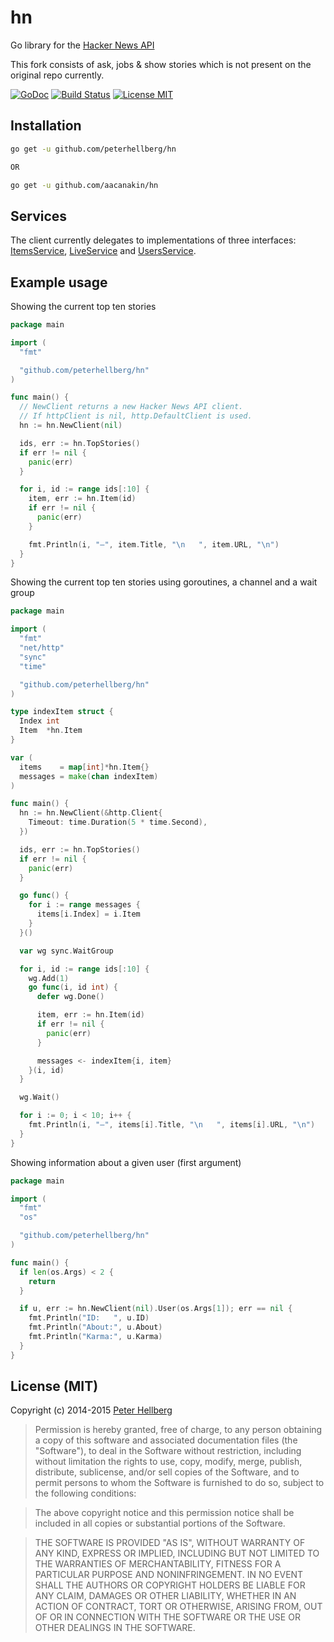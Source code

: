 # hn

Go library for the [Hacker News API](https://github.com/HackerNews/API)

This fork consists of ask, jobs & show stories which is not present on the original repo currently.

[![GoDoc](https://godoc.org/github.com/peterhellberg/hn?status.svg)](https://godoc.org/github.com/peterhellberg/hn)
[![Build Status](https://travis-ci.org/peterhellberg/hn.svg?branch=master)](https://travis-ci.org/peterhellberg/hn)
[![License MIT](https://img.shields.io/badge/license-MIT-lightgrey.svg?style=flat)](https://github.com/peterhellberg/hn#license-mit)

## Installation

```bash
go get -u github.com/peterhellberg/hn

OR

go get -u github.com/aacanakin/hn
```

## Services

The client currently delegates to implementations of three interfaces:
[ItemsService](https://godoc.org/github.com/peterhellberg/hn#ItemsService),
[LiveService](https://godoc.org/github.com/peterhellberg/hn#LiveService) and
[UsersService](https://godoc.org/github.com/peterhellberg/hn#UsersService).

## Example usage

Showing the current top ten stories

```go
package main

import (
  "fmt"

  "github.com/peterhellberg/hn"
)

func main() {
  // NewClient returns a new Hacker News API client.
  // If httpClient is nil, http.DefaultClient is used.
  hn := hn.NewClient(nil)

  ids, err := hn.TopStories()
  if err != nil {
    panic(err)
  }

  for i, id := range ids[:10] {
    item, err := hn.Item(id)
    if err != nil {
      panic(err)
    }

    fmt.Println(i, "–", item.Title, "\n   ", item.URL, "\n")
  }
}
```

Showing the current top ten stories using goroutines, a channel and a wait group

```go
package main

import (
  "fmt"
  "net/http"
  "sync"
  "time"

  "github.com/peterhellberg/hn"
)

type indexItem struct {
  Index int
  Item  *hn.Item
}

var (
  items    = map[int]*hn.Item{}
  messages = make(chan indexItem)
)

func main() {
  hn := hn.NewClient(&http.Client{
    Timeout: time.Duration(5 * time.Second),
  })

  ids, err := hn.TopStories()
  if err != nil {
    panic(err)
  }

  go func() {
    for i := range messages {
      items[i.Index] = i.Item
    }
  }()

  var wg sync.WaitGroup

  for i, id := range ids[:10] {
    wg.Add(1)
    go func(i, id int) {
      defer wg.Done()

      item, err := hn.Item(id)
      if err != nil {
        panic(err)
      }

      messages <- indexItem{i, item}
    }(i, id)
  }

  wg.Wait()

  for i := 0; i < 10; i++ {
    fmt.Println(i, "–", items[i].Title, "\n   ", items[i].URL, "\n")
  }
}
```

Showing information about a given user (first argument)

```go
package main

import (
  "fmt"
  "os"

  "github.com/peterhellberg/hn"
)

func main() {
  if len(os.Args) < 2 {
    return
  }

  if u, err := hn.NewClient(nil).User(os.Args[1]); err == nil {
    fmt.Println("ID:   ", u.ID)
    fmt.Println("About:", u.About)
    fmt.Println("Karma:", u.Karma)
  }
}
```

## License (MIT)

Copyright (c) 2014-2015 [Peter Hellberg](http://c7.se/)

> Permission is hereby granted, free of charge, to any person obtaining
> a copy of this software and associated documentation files (the
> "Software"), to deal in the Software without restriction, including
> without limitation the rights to use, copy, modify, merge, publish,
> distribute, sublicense, and/or sell copies of the Software, and to
> permit persons to whom the Software is furnished to do so, subject to
> the following conditions:

> The above copyright notice and this permission notice shall be
> included in all copies or substantial portions of the Software.

> THE SOFTWARE IS PROVIDED "AS IS", WITHOUT WARRANTY OF ANY KIND,
> EXPRESS OR IMPLIED, INCLUDING BUT NOT LIMITED TO THE WARRANTIES OF
> MERCHANTABILITY, FITNESS FOR A PARTICULAR PURPOSE AND
> NONINFRINGEMENT. IN NO EVENT SHALL THE AUTHORS OR COPYRIGHT HOLDERS BE
> LIABLE FOR ANY CLAIM, DAMAGES OR OTHER LIABILITY, WHETHER IN AN ACTION
> OF CONTRACT, TORT OR OTHERWISE, ARISING FROM, OUT OF OR IN CONNECTION
> WITH THE SOFTWARE OR THE USE OR OTHER DEALINGS IN THE SOFTWARE.
